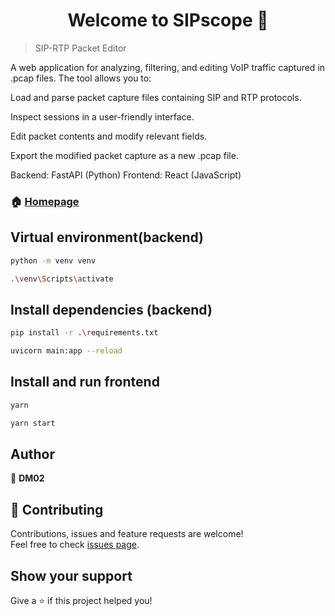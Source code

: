 <h1 align="center">Welcome to SIPscope 👋</h1>
<p>
</p>

> SIP-RTP Packet Editor

A web application for analyzing, filtering, and editing VoIP traffic captured in .pcap files. The tool allows you to:

Load and parse packet capture files containing SIP and RTP protocols.

Inspect sessions in a user-friendly interface.

Edit packet contents and modify relevant fields.

Export the modified packet capture as a new .pcap file.

Backend: FastAPI (Python)
Frontend: React (JavaScript)

### 🏠 [Homepage](github.com/DM02/PcapForge)

## Virtual environment(backend)

```sh
python -m venv venv
```
```sh
.\venv\Scripts\activate
```
## Install dependencies (backend)

```sh
pip install -r .\requirements.txt
```
```sh
uvicorn main:app --reload
```
## Install and run frontend

```sh
yarn
```
```sh
yarn start
```



## Author

👤 **DM02**


## 🤝 Contributing

Contributions, issues and feature requests are welcome!<br />Feel free to check [issues page](github.com/DM02/PcaPForge/issues). 

## Show your support

Give a ⭐️ if this project helped you!
